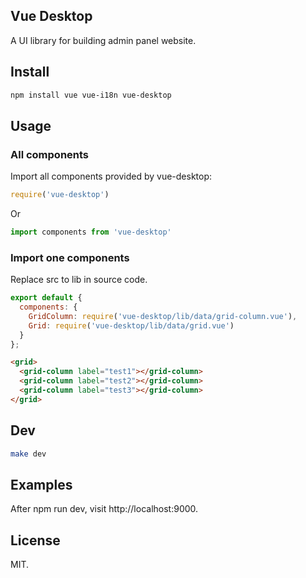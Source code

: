## Vue Desktop

A UI library for building admin panel website.

## Install

```Bash
npm install vue vue-i18n vue-desktop
```

## Usage

### All components

Import all components provided by vue-desktop:

```JavaScript
require('vue-desktop')
```

Or

```JavaScript
import components from 'vue-desktop'
```

### Import one components

Replace src to lib in source code.

```JavaScript
export default {
  components: {
    GridColumn: require('vue-desktop/lib/data/grid-column.vue'),
    Grid: require('vue-desktop/lib/data/grid.vue')
  }
};
```

```HTML
<grid>
  <grid-column label="test1"></grid-column>
  <grid-column label="test2"></grid-column>
  <grid-column label="test3"></grid-column>
</grid>
```

## Dev

```Bash
make dev
```

## Examples

After npm run dev, visit http://localhost:9000.

## License
MIT.